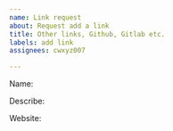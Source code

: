 ```yaml
---
name: Link request
about: Request add a link
title: Other links, Github, Gitlab etc.
labels: add link
assignees: cwxyz007

---
```


Name: 

Describe: 

Website:
